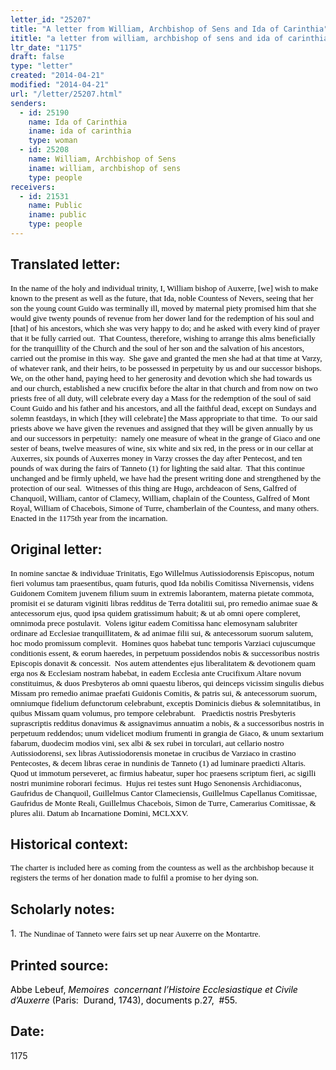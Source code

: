 ```yaml
---
letter_id: "25207"
title: "A letter from William, Archbishop of Sens and Ida of Carinthia"
ititle: "a letter from william, archbishop of sens and ida of carinthia"
ltr_date: "1175"
draft: false
type: "letter"
created: "2014-04-21"
modified: "2014-04-21"
url: "/letter/25207.html"
senders:
  - id: 25190
    name: Ida of Carinthia
    iname: ida of carinthia
    type: woman
  - id: 25208
    name: William, Archbishop of Sens
    iname: william, archbishop of sens
    type: people
receivers:
  - id: 21531
    name: Public
    iname: public
    type: people
---
```

<h2> Translated letter:</h2><p><span style="color: rgb(0, 0, 0); font-family: Calibri; font-size: small;">In the name of the holy and individual trinity, I, William bishop of Auxerre, [we] wish to make known to the present as well as the future, that Ida, noble Countess of Nevers, seeing that her son the young count Guido was terminally ill, moved by maternal piety promised him that she would give twenty pounds of revenue from her dower land for the redemption of his soul and [that] of his ancestors, which she was very happy to do; and he asked with every kind of prayer that it be fully carried out.&nbsp; That Countess, therefore, wishing to arrange this alms beneficially for the tranquillity of the Church and the soul of her son and the salvation of his ancestors, carried out the promise in this way.&nbsp; She gave and granted the men she had at that time at Varzy, of whatever rank, and their heirs, to be possessed in perpetuity by us and our successor bishops.&nbsp; We, on the other hand, paying heed to her generosity and devotion which she had towards us and our church, established a new crucifix before the altar in that church and from now on two priests free of all duty, will celebrate every day a Mass for the redemption of the soul of said Count Guido and his father and his ancestors, and all the faithful dead, except on Sundays and solemn feastdays, in which [they will celebrate] the Mass appropriate to that time.&nbsp; To our said priests above we have given the revenues and assigned that they will be given annually by us and our successors in perpetuity:&nbsp; namely one measure of wheat in the grange of Giaco and one sester of beans, twelve measures of wine, six white and six red, in the press or in our cellar at Auxerres, six pounds of Auxerres money in Varzy crosses the day after Pentecost, and ten pounds of wax during the fairs of Tanneto (1) for lighting the said altar.&nbsp; That this continue unchanged and be firmly upheld, we have had the present writing done and strengthened by the protection of our seal.&nbsp; Witnesses of this thing are Hugo, archdeacon of Sens, Galfred of Chanquoil, William, cantor of Clamecy, William, chaplain of the Countess, Galfred of Mont Royal, William of Chacebois, Simone of Turre, chamberlain of the Countess, and many others.&nbsp; Enacted in the 1175th year from the incarnation.</span></p><p><span style="color: rgb(0, 0, 0); font-family: Times New Roman; font-size: medium;"> </span></p><h2 class="mt-4"> Original letter:</h2><p><span style="color: rgb(0, 0, 0); font-family: Calibri; font-size: small;">In nomine sanctae &amp; individuae Trinitatis, Ego Willelmus Autissiodorensis Episcopus, notum fieri volumus tam praesentibus, quam futuris, quod Ida nobilis Comitissa Nivernensis, videns Guidonem Comitem juvenem filium suum in extremis laborantem, materna pietate commota, promisit ei se daturam viginiti libras redditus de Terra dotalitii sui, pro remedio animae suae &amp; antecessorum ejus, quod ipsa quidem gratissimum habuit; &amp; ut ab omni opere compleret, omnimoda prece postulavit.&nbsp; Volens igitur eadem Comitissa hanc elemosynam salubriter ordinare ad Ecclesiae tranquillitatem, &amp; ad animae filii sui, &amp; antecessorum suorum salutem, hoc modo promissum complevit.&nbsp; Homines quos habebat tunc temporis Varziaci cujuscumque conditionis essent, &amp; eorum haeredes, in perpetuum possidendos nobis &amp; successoribus nostris Episcopis donavit &amp; concessit.&nbsp; Nos autem attendentes ejus liberalitatem &amp; devotionem quam erga nos &amp; Ecclesiam nostram habebat, in eadem Ecclesia ante Crucifixum Altare novum constituimus, &amp; duos Presbyteros ab omni quaestu liberos, qui deinceps vicissim singulis diebus Missam pro remedio animae praefati Guidonis Comitis, &amp; patris sui, &amp; antecessorum suorum, omniumque fidelium defunctorum celebrabunt, exceptis Dominicis diebus &amp; solemnitatibus, in quibus Missam quam volumus, pro tempore celebrabunt.&nbsp;&nbsp; Praedictis nostris Presbyteris suprascriptis redditus donavimus &amp; assignavimus annuatim a nobis, &amp; a successoribus nostris in perpetuum reddendos; unum videlicet modium frumenti in grangia de Giaco, &amp; unum sextarium fabarum, duodecim modios vini, sex albi &amp; sex rubei in torculari, aut cellario nostro Autissiodorensi, sex libras Autissiodorensis monetae in crucibus de Varziaco in crastino Pentecostes, &amp; decem libras cerae in nundinis de Tanneto (1) ad luminare praedicti Altaris.&nbsp; Quod ut immotum perseveret, ac firmius habeatur, super hoc praesens scriptum fieri, ac sigilli nostri munimine roborari fecimus.&nbsp; Hujus rei testes sunt Hugo Senonensis Archidiaconus, Gaufridus de Chanquoil, Guillelmus Cantor Clameciensis, Guillelmus Capellanus Comitissae, Gaufridus de Monte Reali, Guillelmus Chacebois, Simon de Turre, Camerarius Comitissae, &amp; plures alii. Datum ab Incarnatione Domini, MCLXXV.</span></p><p><span style="color: rgb(0, 0, 0); font-family: Times New Roman; font-size: medium;"> </span></p><h2 class="mt-4"> Historical context:</h2><p style="margin: 0in 0in 12pt;"><span style="color: rgb(0, 0, 0); font-family: Calibri; font-size: small;">The charter is included here as coming from the countess as well as the archbishop because it registers the terms of her donation made to fulfil a promise to her dying son. </span></p><p><span style="color: rgb(0, 0, 0); font-family: Times New Roman; font-size: medium;"> </span></p><h2 class="mt-4"> Scholarly notes:</h2><p>1. <span style="color: rgb(0, 0, 0); font-family: Calibri; font-size: small;">The Nundinae of Tanneto were fairs set up near Auxerre on the Montartre.</span></p><p><span style="color: rgb(0, 0, 0); font-family: Times New Roman; font-size: medium;"> </span></p><h2 class="mt-4"> Printed source:</h2><p><span style="color: rgb(0, 0, 0);">Abbe Lebeuf, <i>Memoires&nbsp; concernant l’Histoire Ecclesiastique et Civile d’Auxerre</i> (Paris:&nbsp; Durand, 1743), documents p.27,&nbsp; #55.</span></p><h2 class="mt-4"> Date:</h2>1175